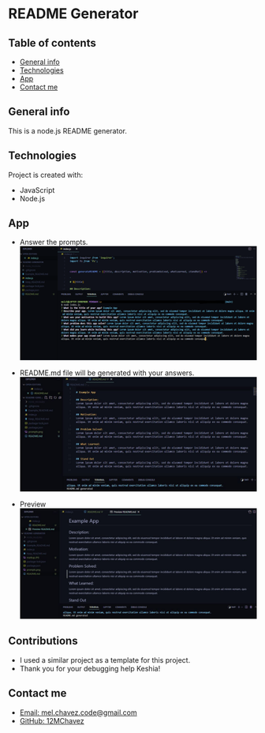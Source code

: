 # README Generator

## Table of contents
* [General info](#general-info)
* [Technologies](#technologies)
* [App](#app)
* [Contact me](#contact-me)

## General info
This is a node.js README generator.  

## Technologies
Project is created with:
* JavaScript
* Node.js

## App
* Answer the prompts. 
![Screenshot](./images/prompts.png)

* README.md file will be generated with your answers.  
![Screenshot](./images/markup.JPG)

* Preview
![Screenshot](./images/preview.JPG)

## Contributions
* I used a similar project as a template for this project. 
* Thank you for your debugging help Keshia! 

## Contact me

* [Email: mel.chavez.code@gmail.com](mailto:mel.chavez.code@gmail.com) 
* [GitHub: 12MChavez](https://github.com/12MChavez)